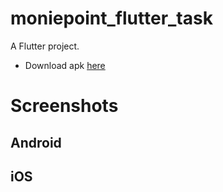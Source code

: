 # moniepoint_flutter_task

A Flutter project.

* Download apk [here](https://drive.google.com/file/d/1q2Ailar1869dfl8BxsUdTS6rml4aNLFl/view?usp=sharing)

# Screenshots

## Android

## iOS
